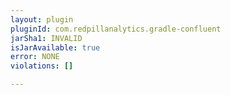 ```yaml
---
layout: plugin
pluginId: com.redpillanalytics.gradle-confluent
jarSha1: INVALID
isJarAvailable: true
error: NONE
violations: []

---
```

